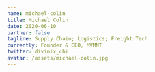 ```yaml
---
name: michael-colin
title: Michael Colin
date: 2020-06-10
partner: false
tagline: Supply Chain; Logistics; Freight Tech
currently: Founder & CEO, MVMNT
twitter: divinix_chi
avatar: /assets/michael-colin.jpg
---
```

